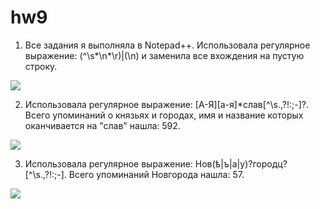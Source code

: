 # hw9
1. Все задания я выполняла в Notepad++. Использовала регулярное выражение: (^\s*\n*\r)|(\n) и заменила все вхождения на пустую строку.

![](https://pp.userapi.com/c845218/v845218847/6a88a/TtUdzvyM1Qg.jpg)

2. Использовала регулярное выражение: [А-Я][а-я]*слав[^\s.,\?!:;-]?. Всего упоминаний о князьях и городах,  имя и название которых оканчивается на "слав" нашла: 592.

![](https://pp.userapi.com/c845218/v845218847/6a92b/fMt5BhbXOHI.jpg)

3. Использовала регулярное выражение: Нов(ѣ|ъ|а|у)?городц?[^\s.,\?!:;-]. Всего упоминаний Новгорода нашла: 57.

![](https://pp.userapi.com/c845218/v845218847/6a97e/MJbjJSgY4Sc.jpg)
